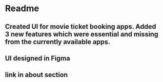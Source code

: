 # Readme

## Created UI for movie ticket booking apps. Added 3 new features which were essential and missing from the currently available apps.

## UI designed in Figma

## link in about section
